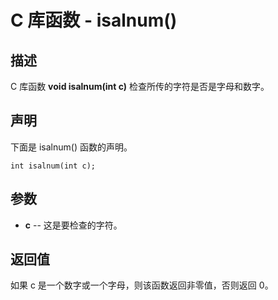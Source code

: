 # C 库函数 - isalnum()

## 描述

C 库函数 **void isalnum(int c)** 检查所传的字符是否是字母和数字。

## 声明

下面是 isalnum() 函数的声明。

```
int isalnum(int c);
```

## 参数

- **c** --  这是要检查的字符。

## 返回值

如果 c 是一个数字或一个字母，则该函数返回非零值，否则返回 0。
